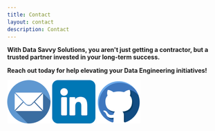 ```yaml
---
title: Contact
layout: contact
description: Contact
---
```


**With Data Savvy Solutions, you aren't just getting a contractor, but a trusted partner invested in your long-term success.**

**Reach out today for help elevating your Data Engineering initiatives!**

[![MailTo](/images/social/email-colour.png)](mailto:enquiries@data-savvy-solutions.com) [![LinkedIn](/images/social/linkedin-colour-large.png)](https://www.linkedin.com/company/data-savvy-solutions/) [![GitHub](/images/social/github-colour.png)](https://github.com/data-savvy-solutions)

